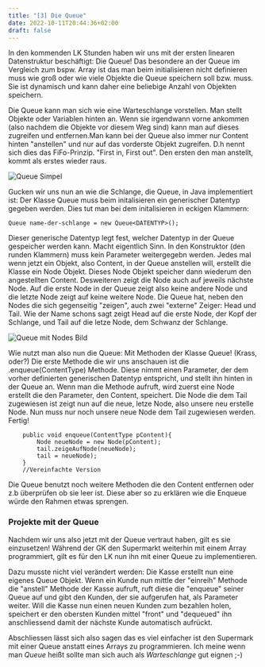 ```yaml
---
title: "[3] Die Queue"
date: 2022-10-11T20:44:36+02:00
draft: false
---
```

In den kommenden LK Stunden haben wir uns mit der ersten linearen Datenstruktur beschäftigt: Die Queue!
Das besondere an der Queue im Vergleich zum bspw. Array ist das man beim initialisieren nicht definieren muss wie groß oder wie viele Objekte die Queue speichern soll bzw. muss. Sie ist dynamisch und kann daher eine beliebige Anzahl von Objekten speichern.

Die Queue kann man sich wie eine Warteschlange vorstellen. Man stellt Objekte oder Variablen hinten an. Wenn sie irgendwann vorne ankommen (also nachdem die Objekte vor diesem Weg sind) kann man auf dieses zugreifen und entfernen.Man kann bei der Queue also immer nur Content hinten "anstellen" und nur auf das vorderste Objekt zugreifen. D.h nennt sich dies das FiFo-Prinzip. "First in, First out". Den ersten den man anstellt, kommt als erstes wieder raus.

![Queue Simpel](/lernblog/queue/queueanschaulich.png)

Gucken wir uns nun an wie die Schlange, die Queue, in Java implementiert ist: Der Klasse Queue muss beim initalisieren ein generischer Datentyp gegeben werden. Dies tut man bei dem initalisieren in eckigen Klammern:

~~~
Queue name-der-schlange = new Queue<DATENTYP>();
~~~

Dieser generische Datentyp legt fest, welcher Datentyp in der Queue gespeicher werden kann. Macht eigentlich Sinn. In den Konstruktor (den runden Klammern) muss kein Parameter weitergegebn werden.
Jedes mal wenn jetzt ein Objekt, also Content, in der Queue anstellen will, erstellt die Klasse ein Node Objekt. Dieses Node Objekt speicher dann wiederum den angestellten Content. Desweiteren zeigt die Node auch auf jeweils nächste Node. Auf die erste Node in der Queue zeigt also keine andere Node und die letzte Node zeigt auf keine weitere Node. Die Queue hat, neben den Nodes die sich gegenseitig "zeigen", auch zwei "externe" Zeiger: Head und Tail. Wie der Name schons sagt zeigt Head auf die erste Node, der Kopf der Schlange, und Tail auf die letze Node, dem Schwanz der Schlange.

![Queue mit Nodes Bild](/lernblog/queue/queuemitnodes.png)

Wie nutzt man also nun die Queue: Mit Methoden der Klasse Queue! (Krass, oder?) Die erste Methode die wir uns anschauen ist die .enqueue(ContentType) Methode. Diese nimmt einen Parameter, der dem vorher definierten generischen Datentyp entspricht, und stellt ihn hinten in der Queue an. Wenn man die Methode aufruft, wird zuerst eine Node erstellt die den Parameter, den Content, speichert. Die Node die dem Tail zugewiesen ist zeigt nun auf die neue, letze Node, also unsere neu erstelle Node. Nun muss nur noch unsere neue Node dem Tail zugewiesen werden. Fertig!

~~~
	public void enqueue(ContentType pContent){
		Node neueNode = new Node(pContent);
		tail.zeigeAufNode(neueNode);
		tail = neueNode);
	}
	//Vereinfachte Version
~~~

Die Queue benutzt noch weitere Methoden die den Content entfernen oder z.b überprüfen ob sie leer ist. Diese aber so zu erklären wie die Enqueue würde den Rahmen etwas sprengen.

### Projekte mit der Queue

Nachdem wir uns also jetzt mit der Queue vertraut haben, gilt es sie einzusetzen! Während der GK den Supermarkt weiterhin mit einem Array programmiert, gilt es für den LK nun ihn mit einer Queue zu implementieren. 

Dazu musste nicht viel verändert werden: Die Kasse erstellt nun eine eigenes Queue Objekt. Wenn ein Kunde nun mittle der "einreih" Methode die "anstell" Methode der Kasse aufruft, ruft diese die "enqueue" seiner Queue auf und gibt den Kunden, der sie aufgerufen hat, als Parameter weiter. Will die Kasse nun einen neuen Kunden zum bezahlen holen, speichert er den obersten Kunden mittel "front" und "dequeued" ihn anschliessend damit der nächste Kunde automatisch aufrückt.

Abschliessen lässt sich also sagen das es viel einfacher ist den Supermark mit einer Queue anstatt eines Arrays zu programmieren. Ich meine wenn man _Queue_ heißt sollte man sich auch als _Warteschlange_ gut eignen ;-) 

